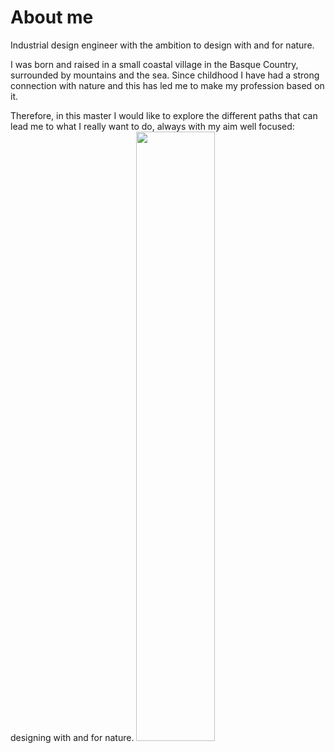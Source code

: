 # About me

Industrial design engineer with the ambition to design with and for nature.

I was born and raised in a small coastal village in the Basque Country, surrounded by mountains and the sea. Since childhood I have had a strong connection with nature and this has led me to make my profession based on it. 

Therefore, in this master I would like to explore the different paths that can lead me to what I really want to do, always with my aim well focused: designing with and for nature. <img src="https://junebascaran.github.io/MDEF/images/About/IMG-1386.jpg" width=50% height=50%> 



